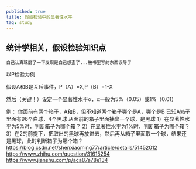 ```yaml
---
published: true
title: 假设检验中的显著性水平
tag: study
---
```

## 统计学相关，假设检验知识点
	自己认真琢磨了一下发现是自己想歪了...被书里写的东西误导了
    
   以P检验为例
   
   假设A和B是互斥事件，P（A）=X,P（B）=1-X
   
   然后（关键！）设定一个显著性水平α，α一般为5%（0.05）或1%（0.01）
   
   例：
   你面前有两个箱子，A和B，但不知道两个箱子哪个是A，哪个是B
   已知A箱子里面有96个白球，4个黑球
   从面前的箱子里面抽出一个球，是黑球
   1）在显著性水平为5%时，判断箱子为哪个箱？
   2）在显著性水平为1%时，判断箱子为哪个箱？
   3）在2的前提下，把取出的黑球再放进去，然后再从箱子里面取一个球，结果还是黑球，此时判断箱子为哪个箱？
https://blog.csdn.net/shenxiaoming77/article/details/51452012
https://www.zhihu.com/question/31615254
https://www.jianshu.com/p/aca87a78e134
